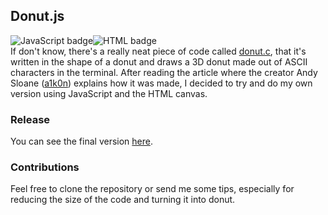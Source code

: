 ## Donut.js
![JavaScript badge](https://shields.io/badge/JavaScript-white?logo=javascript&logoColor=black&labelColor=f0db4f)![HTML badge](https://shields.io/badge/HTML-white?logo=html5&logoColor=white&labelColor=f06529)   
If don't know, there's a really neat piece of code called [donut.c](https://www.a1k0n.net/2011/07/20/donut-math.html), that it's written in the shape of a donut and draws a 3D donut made out of ASCII characters in the terminal.
After reading the article where the creator Andy Sloane ([a1k0n](https://github.com/a1k0n)) explains how it was made, I decided to try and do my own version using JavaScript and the HTML canvas.
### Release
You can see the final version [here](https://codepen.io/Pikachurin/pen/vYymvmZ?editors=0010).
### Contributions
Feel free to clone the repository or send me some tips, especially for reducing the size of the code and turning it into donut.
